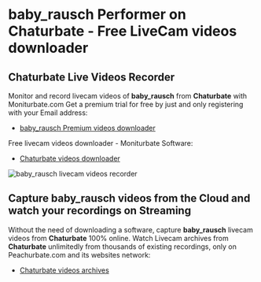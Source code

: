 # baby_rausch Performer on Chaturbate - Free LiveCam videos downloader

## Chaturbate Live Videos Recorder

Monitor and record livecam videos of **baby_rausch** from **Chaturbate** with Moniturbate.com
Get a premium trial for free by just and only registering with your Email address:
* [baby_rausch Premium videos downloader](https://moniturbate.com/request-demo-licence-key.html)

Free livecam videos downloader - Moniturbate Software:
* [Chaturbate videos downloader](https://moniturbate.com/moniturbate-download-software.html)

![baby_rausch livecam videos recorder](https://peachurnet.com/templates/moniturbate-software.png)


## Capture baby_rausch videos from the Cloud and watch your recordings on Streaming

Without the need of downloading a software, capture **baby_rausch** livecam videos from **Chaturbate** 100% online.
Watch Livecam archives from **Chaturbate** unlimitedly from thousands of existing recordings, only on Peachurbate.com and its websites network:
* [Chaturbate videos archives](https://peachurnet.com/)